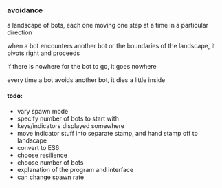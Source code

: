 ### avoidance

a landscape of bots, each one moving one step at a time in a particular direction

when a bot encounters another bot or the boundaries of the landscape, it pivots right and proceeds

if there is nowhere for the bot to go, it goes nowhere

every time a bot avoids another bot, it dies a little inside

#### todo:
- vary spawn mode
- specify number of bots to start with
- keys/indicators displayed somewhere
- move indicator stuff into separate stamp, and hand stamp off to landscape
- convert to ES6
- choose resilience
- choose number of bots
- explanation of the program and interface
- can change spawn rate

